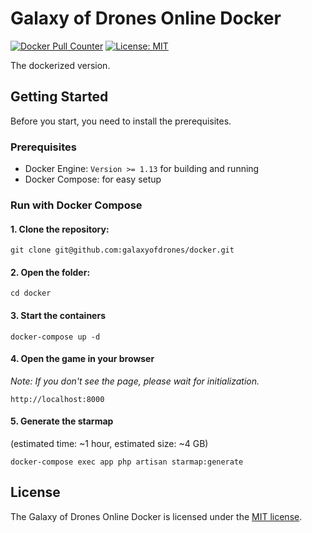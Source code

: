 # Galaxy of Drones Online Docker

[![Docker Pull Counter](https://img.shields.io/docker/pulls/galaxyofdrones/docker.svg)](https://hub.docker.com/r/galaxyofdrones/docker)
[![License: MIT](https://img.shields.io/badge/License-MIT-brightgreen.svg)](https://opensource.org/licenses/MIT)

The dockerized version.

## Getting Started

Before you start, you need to install the prerequisites.

### Prerequisites

- Docker Engine: `Version >= 1.13` for building and running
- Docker Compose: for easy setup

### Run with Docker Compose



#### 1. Clone the repository:

```
git clone git@github.com:galaxyofdrones/docker.git
```

#### 2. Open the folder:

```
cd docker
```

#### 3. Start the containers

```
docker-compose up -d
```

#### 4. Open the game in your browser

*Note: If you don't see the page, please wait for initialization.*

```
http://localhost:8000
```

#### 5. Generate the starmap

(estimated time: ~1 hour, estimated size: ~4 GB)

```
docker-compose exec app php artisan starmap:generate
```

## License

The Galaxy of Drones Online Docker is licensed under the [MIT license](http://opensource.org/licenses/MIT).

